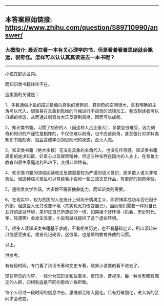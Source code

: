 ----------------------------------------
## 本答案原始链接: https://www.zhihu.com/question/589710990/answer/
### 大概简介: 最近在看一本有关心理学的书，但是看着看着思绪就会飘远，很奇怪。怎样可以认认真真读进去一本书呢？
----------------------------------------
小说在舒适区内。

而知识类书籍往往不在。

这里面的关键是：

1，多数通俗小说的描述是偏向具象的案例的，其刻奇的空间很大，且有明确的主角可以代入，很容易在具象到思维的时候进行不自觉的滤镜加工，套取到读者可以自媚的状态，从而通过刻奇放大正反馈到高潮，因而可以成瘾。

2，知识类书籍，习惯了刻奇的人（而这种人占比很大），多数会很难受，因为刻奇和知识的严谨性是相悖的，不仅仅难以刻奇，也不应该刻奇，甚至强行对学科类知识书籍刻奇，就会变成学而胡思则罔的状态，走火入魔。

3，知识类书籍（绝大多数）无法有具象的主角代入，也没有传奇感。知识类书籍满足的是求知欲、好奇心以及探索精神，但这三种东西在国内的人身上，在普鲁士教育和原生家庭功利PUA下，变得非常稀有。

4，知识类书籍的流程阅读和正反馈需要较为严谨的语义意识，而多数人语义非常紊乱，但这种语义紊乱可以导致看小说和一些三流文艺作品，有更好的刻奇体验。

5，通俗类文学作品，大多数不需要抽象能力，而知识类则需要。

6，在现实中，较为贫困的人在统计上倾向于情境主义，即将博弈成功与否归因于外部，但这些人无力改变环境（其实也无力改变自己），因而他们需要一种对自己友好的虚拟环境，来印证自己所遭受的一切，如果换个好环境（机会、历史时代、爹、际遇等）会发生改变，小说和游戏提供了这个虚拟环境。

7，很多人读知识类书籍基于求成，不看相关历史，也不看基础定义，所以读起来只能感受皮毛，或者死记硬背，这很累，也是填鸭教育养成的习惯。

以上。

供参考。

有有段时间，专门看了诗词专著和文史专著，结果小说类的看不进去了。

现在所见的内容，一般分为知识类和故事类、资讯类、音视类。每一种类型都有固定的人群，归根到底是不同的思维训练所致。

每个人经过一段时间的信息冲击，思维都会陷入固化。只有打破固化，进入新的区间才会改变。